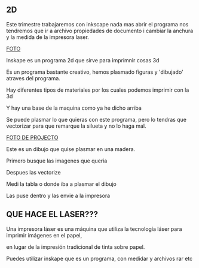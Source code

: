## 2D


Este trimestre trabajaremos con inkscape nada mas abrir el programa nos tendremos que ir a archivo propiedades de documento i cambiar la anchura y la medida de
la impresora laser.

[FOTO](https://github.com/Draken666/2nTrimestre/blob/main/Captura%20de%20pantalla%20de%202022-01-13%2009-21-19.png)


Inskape es un programa 2d que sirve para imprimnir cosas 3d

Es un programa bastante creativo, hemos plasmado figuras y 'dibujado' atraves del programa.

Hay diferentes tipos de materiales por los cuales podemos imprimir con la 3d

Y hay una base de la maquina como ya he dicho arriba

Se puede plasmar lo que quieras con este programa, pero lo tendras que vectorizar para que remarque la silueta y no lo haga mal.

[FOTO DE PROJECTO](https://github.com/Draken666/2nTri_2D/blob/main/IMG_20220210_100949.jpg)

Este es un dibujo que quise plasmar en una madera.

Primero busque las imagenes que queria

Despues las vectorize

Medi la tabla o donde iba a plasmar el dibujo

Las puse dentro y las envie a la impresora


## QUE HACE EL LASER???

Una impresora láser es una máquina que utiliza la tecnología láser para imprimir imágenes en el papel,

en lugar de la impresión tradicional de tinta sobre papel.

Puedes utilizar inskape que es un programa, con medidar y archivos rar etc


